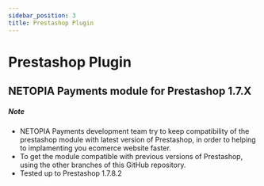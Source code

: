 ```yaml
---
sidebar_position: 3
title: Prestashop Plugin
---
```


# Prestashop Plugin

## NETOPIA Payments module for Prestashop 1.7.X

##### Note
* NETOPIA Payments development team try to keep compatibility of the prestashop module with latest version of Prestashop, in order to helping to implamenting you ecomerce website faster.
* To get the module compatible with previous versions of Prestashop, using the other branches of this GitHub repository.
* Tested up to Prestashop 1.7.8.2
